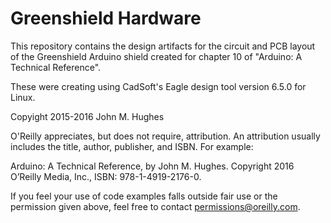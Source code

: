 # Greenshield Hardware

This repository contains the design artifacts for the circuit and PCB layout
of the Greenshield Arduino shield created for chapter 10 of "Arduino: A Technical Reference".

These were creating using CadSoft's Eagle design tool version 6.5.0 for Linux.

Copyight 2015-2016 John M. Hughes

O'Reilly appreciates, but does not require, attribution. An attribution usually
includes the title, author, publisher, and ISBN. For example:

Arduino: A Technical Reference, by John M. Hughes. Copyright 2016 O’Reilly
Media, Inc., ISBN: 978-1-4919-2176-0.

If you feel your use of code examples falls outside fair use or the permission
given above, feel free to contact permissions@oreilly.com.
